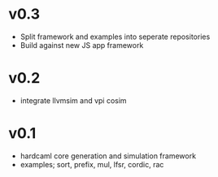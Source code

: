 # v0.3

* Split framework and examples into seperate repositories
* Build against new JS app framework

# v0.2

* integrate llvmsim and vpi cosim

# v0.1

* hardcaml core generation and simulation framework
* examples; sort, prefix, mul, lfsr, cordic, rac
